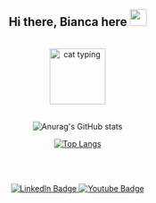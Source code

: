 <h2 align="center">
  Hi there, Bianca here
  <img src="https://media.giphy.com/media/hvRJCLFzcasrR4ia7z/giphy.gif" width="30px"/>
</h2>

<br>

<div id="header" align="center">
  <img src="https://media.giphy.com/media/hiJ9ypGI5tIKdwKoK2/giphy.gif" alt="cat typing" width="100"/>
</div>

<br>

<div id="stats" align="center">
  
  ![Anurag's GitHub stats](https://github-readme-stats.vercel.app/api?username=biancaoura&show_icons=true&border_color=FFF&bg_color=0D1117&theme=tokyonight)
  
  [![Top Langs](https://github-readme-stats.vercel.app/api/top-langs/?username=biancaoura&layout=compact&border_color=FFF&bg_color=0D1117&theme=tokyonight)](https://github.com/anuraghazra/github-readme-stats)

</div>

##

<br>
<br>

<div id="badges" align="center">
  <a href="https://www.linkedin.com/in/bianca-oura-a77440238/">
    <img src="https://img.shields.io/badge/LinkedIn-blue?logo=linkedin&logoColor=white" alt="LinkedIn Badge"/>
  </a>
  <a href="mailto:biancaoura@gmail.com">
    <img src="https://img.shields.io/badge/-Gmail-%23333?logo=gmail&logoColor=white" alt="Youtube Badge"/>
  </a>
</div>

